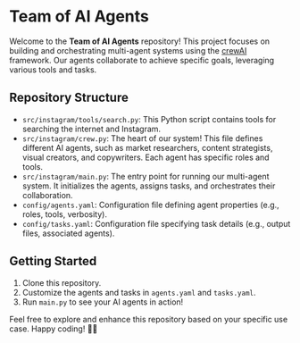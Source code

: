 # Team of AI Agents

Welcome to the **Team of AI Agents** repository! This project focuses on building and orchestrating multi-agent systems using the [crewAI](https://www.crewai.com/) framework. Our agents collaborate to achieve specific goals, leveraging various tools and tasks.

## Repository Structure

- `src/instagram/tools/search.py`: This Python script contains tools for searching the internet and Instagram. 
- `src/instagram/crew.py`: The heart of our system! This file defines different AI agents, such as market researchers, content strategists, visual creators, and copywriters. Each agent has specific roles and tools.
- `src/instagram/main.py`: The entry point for running our multi-agent system. It initializes the agents, assigns tasks, and orchestrates their collaboration.
- `config/agents.yaml`: Configuration file defining agent properties (e.g., roles, tools, verbosity).
- `config/tasks.yaml`: Configuration file specifying task details (e.g., output files, associated agents).

## Getting Started

1. Clone this repository.
2. Customize the agents and tasks in `agents.yaml` and `tasks.yaml`.
3. Run `main.py` to see your AI agents in action!

Feel free to explore and enhance this repository based on your specific use case. Happy coding! 🚀🤖
